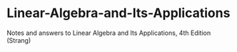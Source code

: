 # Linear-Algebra-and-Its-Applications
Notes and answers to Linear Algebra and Its Applications, 4th Edition (Strang)
